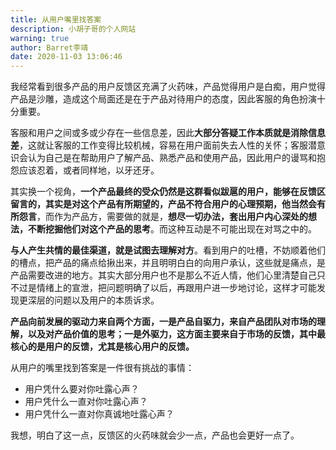 ```yaml
---
title: 从用户嘴里找答案
description: 小胡子哥的个人网站
warning: true
author: Barret李靖
date: 2020-11-03 13:06:46
---
```

我经常看到很多产品的用户反馈区充满了火药味，产品觉得用户是白痴，用户觉得产品是沙雕，造成这个局面还是在于产品对待用户的态度，因此客服的角色扮演十分重要。


客服和用户之间或多或少存在一些信息差，因此**大部分答疑工作本质就是消除信息差**，这就让客服的工作变得比较机械，容易在用户面前失去人性的关怀；客服潜意识会认为自己是在帮助用户了解产品、熟悉产品和使用产品，因此用户的谩骂和抱怨应该忍着，或者同样地，以牙还牙。


其实换一个视角，**一个产品最终的受众仍然是这群看似跋扈的用户，能够在反馈区留言的，其实是对这个产品有所期望的，产品不符合用户的心理预期，他当然会有所怨言**，而作为产品方，需要做的就是，**想尽一切办法，套出用户内心深处的想法，不断挖掘他们对这个产品的思考**。而这种互动是不可能出现在对骂之中的。


**与人产生共情的最佳渠道，就是试图去理解对方**。看到用户的吐槽，不妨顺着他们的槽点，把产品的痛点给揪出来，并且明明白白的向用户承认，这些就是痛点，是产品需要改进的地方。其实大部分用户也不是那么不近人情，他们心里清楚自己只不过是情绪上的宣泄，把问题明确了以后，再跟用户进一步地讨论，这样才可能发现更深层的问题以及用户的本质诉求。


**产品向前发展的驱动力来自两个方面，一是产品自驱力，来自产品团队对市场的理解，以及对产品价值的思考；一是外驱力，这方面主要来自于市场的反馈，其中最核心的是用户的反馈，尤其是核心用户的反馈。**


从用户的嘴里找到答案是一件很有挑战的事情：


- 用户凭什么要对你吐露心声？
- 用户凭什么一直对你吐露心声？
- 用户凭什么一直对你真诚地吐露心声？



我想，明白了这一点，反馈区的火药味就会少一点，产品也会更好一点了。